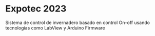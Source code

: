 # Expotec 2023
 Sistema de control de invernadero basado en control On-off usando tecnologias como LabView y Arduino Firmware
